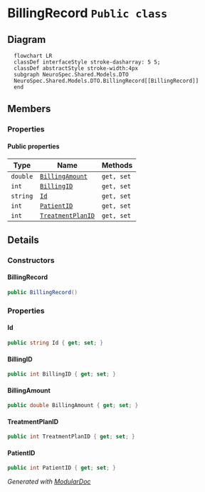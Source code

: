 # BillingRecord `Public class`

## Diagram
```mermaid
  flowchart LR
  classDef interfaceStyle stroke-dasharray: 5 5;
  classDef abstractStyle stroke-width:4px
  subgraph NeuroSpec.Shared.Models.DTO
  NeuroSpec.Shared.Models.DTO.BillingRecord[[BillingRecord]]
  end
```

## Members
### Properties
#### Public  properties
| Type | Name | Methods |
| --- | --- | --- |
| `double` | [`BillingAmount`](#billingamount) | `get, set` |
| `int` | [`BillingID`](#billingid) | `get, set` |
| `string` | [`Id`](#id) | `get, set` |
| `int` | [`PatientID`](#patientid) | `get, set` |
| `int` | [`TreatmentPlanID`](#treatmentplanid) | `get, set` |

## Details
### Constructors
#### BillingRecord
```csharp
public BillingRecord()
```

### Properties
#### Id
```csharp
public string Id { get; set; }
```

#### BillingID
```csharp
public int BillingID { get; set; }
```

#### BillingAmount
```csharp
public double BillingAmount { get; set; }
```

#### TreatmentPlanID
```csharp
public int TreatmentPlanID { get; set; }
```

#### PatientID
```csharp
public int PatientID { get; set; }
```

*Generated with* [*ModularDoc*](https://github.com/hailstorm75/ModularDoc)
